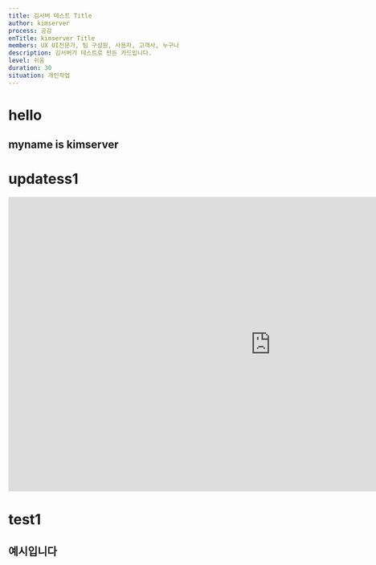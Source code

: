 ```yaml
---
title: 김서버 테스트 Title
author: kimserver
process: 공감
enTitle: kimserver Title
members: UX UI전문가, 팀 구성원, 사용자, 고객사, 누구나
description: 김서버가 테스트로 만든 카드입니다.
level: 쉬움
duration: 30
situation: 개인작업
---
```


# hello

## myname is kimserver

# updatess1

<iframe width="1044" height="587" src="https://www.youtube.com/embed/eUQFtpxet1k" frameborder="0" allow="accelerometer; autoplay; encrypted-media; gyroscope; picture-in-picture" allowfullscreen></iframe>

# test1

<h2>예시입니다</h2>
